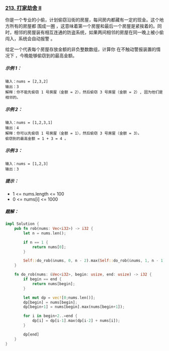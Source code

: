 ### [213. 打家劫舍 II](https://leetcode.cn/problems/house-robber-ii/)
你是一个专业的小偷，计划偷窃沿街的房屋，每间房内都藏有一定的现金。这个地方所有的房屋都 围成一圈 ，这意味着第一个房屋和最后一个房屋是紧挨着的。同时，相邻的房屋装有相互连通的防盗系统，如果两间相邻的房屋在同一晚上被小偷闯入，系统会自动报警 。

给定一个代表每个房屋存放金额的非负整数数组，计算你 在不触动警报装置的情况下 ，今晚能够偷窃到的最高金额。



##### 示例 1：
```
输入：nums = [2,3,2]
输出：3
解释：你不能先偷窃 1 号房屋（金额 = 2），然后偷窃 3 号房屋（金额 = 2）, 因为他们是相邻的。
```

##### 示例 2：
```
输入：nums = [1,2,3,1]
输出：4
解释：你可以先偷窃 1 号房屋（金额 = 1），然后偷窃 3 号房屋（金额 = 3）。
偷窃到的最高金额 = 1 + 3 = 4 。
```

##### 示例 3：
```
输入：nums = [1,2,3]
输出：3
```

##### 提示：
- 1 <= nums.length <= 100
- 0 <= nums[i] <= 1000

##### 题解：
```rust
impl Solution {
    pub fn rob(nums: Vec<i32>) -> i32 {
        let n = nums.len();

        if n == 1 {
            return nums[0];
        }

        Self::do_rob(&nums, 0, n - 2).max(Self::do_rob(&nums, 1, n - 1))
    }

    fn do_rob(nums: &Vec<i32>, begin: usize, end: usize) -> i32 {
        if begin == end {
            return nums[begin];
        }

        let mut dp = vec![0;nums.len()];
        dp[begin] = nums[begin];
        dp[begin+1] = nums[begin].max(nums[begin+1]);

        for i in begin+2..=end {
            dp[i] = dp[i-1].max(dp[i-2] + nums[i]);
        }

        dp[end]
    }
}
```
